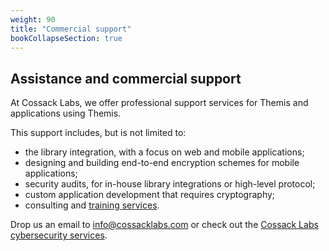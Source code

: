 ```yaml
---
weight: 90
title: "Commercial support"
bookCollapseSection: true
---
```



## Assistance and commercial support

At Cossack Labs, we offer professional support services for Themis and applications using Themis. 

This support includes, but is not limited to: 

* the library integration, with a focus on web and mobile applications;
* designing and building end-to-end encryption schemes for mobile applications;
* security audits, for in-house library integrations or high-level protocol;
* custom application development that requires cryptography;
* consulting and [training services](https://training.cossacklabs.com).

Drop us an email to [info@cossacklabs.com](mailto:info@cossacklabs.com) or check out the [Cossack Labs cybersecurity services](https://www.cossacklabs.com/services/overview/).